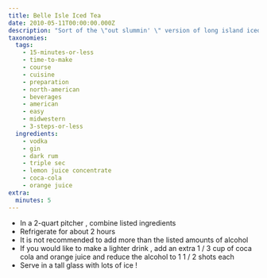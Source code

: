 ```yaml
---
title: Belle Isle Iced Tea
date: 2010-05-11T00:00:00.000Z
description: "Sort of the \"out slummin' \" version of long island iced tea, lol\r\ncook time does not include chill time."
taxonomies:
  tags:
    - 15-minutes-or-less
    - time-to-make
    - course
    - cuisine
    - preparation
    - north-american
    - beverages
    - american
    - easy
    - midwestern
    - 3-steps-or-less
  ingredients:
    - vodka
    - gin
    - dark rum
    - triple sec
    - lemon juice concentrate
    - coca-cola
    - orange juice
extra:
  minutes: 5
---
```

 - In a 2-quart pitcher , combine listed ingredients
 - Refrigerate for about 2 hours
 - It is not recommended to add more than the listed amounts of alcohol
 - If you would like to make a lighter drink , add an extra 1 / 3 cup of coca cola and orange juice and reduce the alcohol to 1 1 / 2 shots each
 - Serve in a tall glass with lots of ice !
